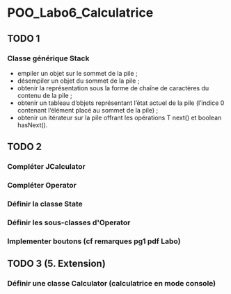 # POO_Labo6_Calculatrice


## TODO 1
### Classe générique Stack
- empiler un objet sur le sommet de la pile ;
- désempiler un objet du sommet de la pile ;
- obtenir la représentation sous la forme de chaîne de caractères du contenu de la pile ;
- obtenir un tableau d’objets représentant l’état actuel de la pile (l’indice 0 contenant l’élément placé au sommet de la pile) ;
- obtenir un itérateur sur la pile offrant les opérations T next() et boolean hasNext().

## TODO 2
### Compléter JCalculator 
### Compléter Operator
### Définir la classe State
### Définir les sous-classes d'Operator
### Implementer boutons (cf remarques pg1 pdf Labo)

## TODO 3 (5. Extension)
### Définir une classe Calculator (calculatrice en mode console)

